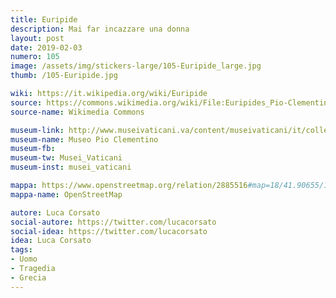 ```yaml
---
title: Euripide
description: Mai far incazzare una donna
layout: post
date: 2019-02-03
numero: 105
image: /assets/img/stickers-large/105-Euripide_large.jpg
thumb: /105-Euripide.jpg

wiki: https://it.wikipedia.org/wiki/Euripide
source: https://commons.wikimedia.org/wiki/File:Euripides_Pio-Clementino_Inv302_n2.jpg
source-name: Wikimedia Commons

museum-link: http://www.museivaticani.va/content/museivaticani/it/collezioni/musei/museo-pio-clementino.html
museum-name: Museo Pio Clementino
museum-fb:
museum-tw: Musei_Vaticani
museum-inst: musei_vaticani

mappa: https://www.openstreetmap.org/relation/2885516#map=18/41.90655/12.45501
mappa-name: OpenStreetMap

autore: Luca Corsato
social-autore: https://twitter.com/lucacorsato
social-idea: https://twitter.com/lucacorsato
idea: Luca Corsato
tags:
- Uomo
- Tragedia
- Grecia
---
```

